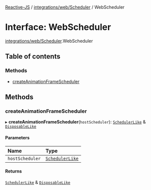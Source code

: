 [Reactive-JS](../README.md) / [integrations/web/Scheduler](../modules/integrations_web_Scheduler.md) / WebScheduler

# Interface: WebScheduler

[integrations/web/Scheduler](../modules/integrations_web_Scheduler.md).WebScheduler

## Table of contents

### Methods

- [createAnimationFrameScheduler](integrations_web_Scheduler.WebScheduler.md#createanimationframescheduler)

## Methods

### createAnimationFrameScheduler

▸ **createAnimationFrameScheduler**(`hostScheduler`): [`SchedulerLike`](types.SchedulerLike.md) & [`DisposableLike`](types.DisposableLike.md)

#### Parameters

| Name | Type |
| :------ | :------ |
| `hostScheduler` | [`SchedulerLike`](types.SchedulerLike.md) |

#### Returns

[`SchedulerLike`](types.SchedulerLike.md) & [`DisposableLike`](types.DisposableLike.md)
